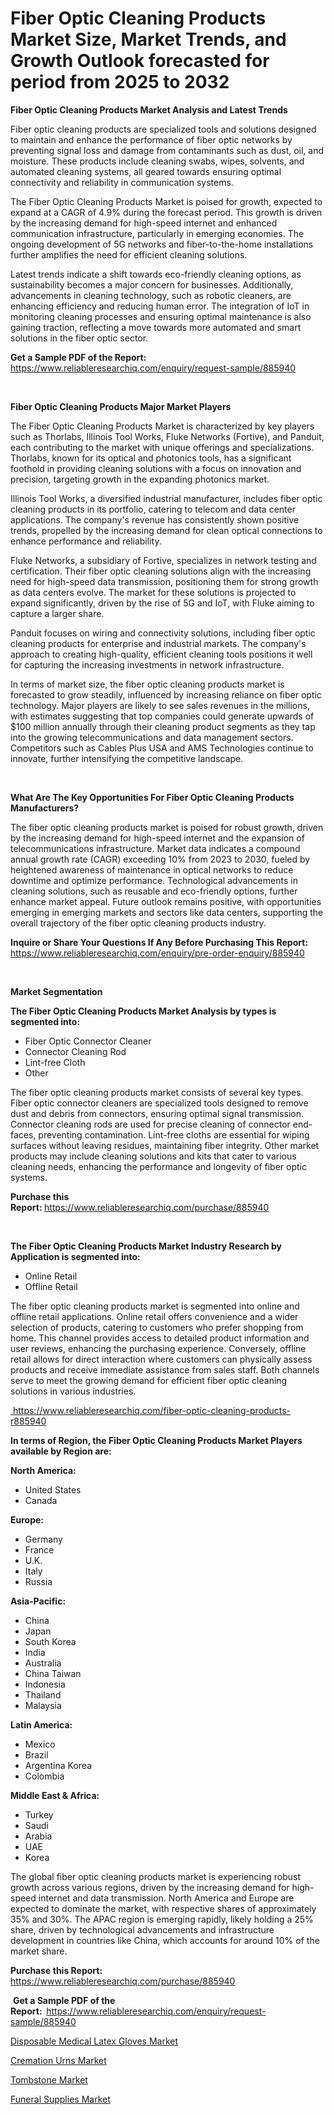 <p><h1>Fiber Optic Cleaning Products Market Size, Market Trends, and Growth Outlook forecasted for period from 2025 to 2032</h1></p><p><strong>Fiber Optic Cleaning Products Market Analysis and Latest Trends</strong></p>
<p><p>Fiber optic cleaning products are specialized tools and solutions designed to maintain and enhance the performance of fiber optic networks by preventing signal loss and damage from contaminants such as dust, oil, and moisture. These products include cleaning swabs, wipes, solvents, and automated cleaning systems, all geared towards ensuring optimal connectivity and reliability in communication systems.</p><p>The Fiber Optic Cleaning Products Market is poised for growth, expected to expand at a CAGR of 4.9% during the forecast period. This growth is driven by the increasing demand for high-speed internet and enhanced communication infrastructure, particularly in emerging economies. The ongoing development of 5G networks and fiber-to-the-home installations further amplifies the need for efficient cleaning solutions.</p><p>Latest trends indicate a shift towards eco-friendly cleaning options, as sustainability becomes a major concern for businesses. Additionally, advancements in cleaning technology, such as robotic cleaners, are enhancing efficiency and reducing human error. The integration of IoT in monitoring cleaning processes and ensuring optimal maintenance is also gaining traction, reflecting a move towards more automated and smart solutions in the fiber optic sector.</p></p>
<p><strong>Get a Sample PDF of the Report:&nbsp;</strong> <a href="https://www.reliableresearchiq.com/enquiry/request-sample/885940?utm_campaign=1159&utm_medium=2&utm_source=Github&utm_content=ia&utm_term=08022025&utm_id=fiber-optic-cleaning-products">https://www.reliableresearchiq.com/enquiry/request-sample/885940</a></p>
<p>&nbsp;</p>
<p><strong>Fiber Optic Cleaning Products Major Market Players</strong></p>
<p><p>The Fiber Optic Cleaning Products Market is characterized by key players such as Thorlabs, Illinois Tool Works, Fluke Networks (Fortive), and Panduit, each contributing to the market with unique offerings and specializations. Thorlabs, known for its optical and photonics tools, has a significant foothold in providing cleaning solutions with a focus on innovation and precision, targeting growth in the expanding photonics market.</p><p>Illinois Tool Works, a diversified industrial manufacturer, includes fiber optic cleaning products in its portfolio, catering to telecom and data center applications. The company's revenue has consistently shown positive trends, propelled by the increasing demand for clean optical connections to enhance performance and reliability.</p><p>Fluke Networks, a subsidiary of Fortive, specializes in network testing and certification. Their fiber optic cleaning solutions align with the increasing need for high-speed data transmission, positioning them for strong growth as data centers evolve. The market for these solutions is projected to expand significantly, driven by the rise of 5G and IoT, with Fluke aiming to capture a larger share.</p><p>Panduit focuses on wiring and connectivity solutions, including fiber optic cleaning products for enterprise and industrial markets. The company's approach to creating high-quality, efficient cleaning tools positions it well for capturing the increasing investments in network infrastructure.</p><p>In terms of market size, the fiber optic cleaning products market is forecasted to grow steadily, influenced by increasing reliance on fiber optic technology. Major players are likely to see sales revenues in the millions, with estimates suggesting that top companies could generate upwards of $100 million annually through their cleaning product segments as they tap into the growing telecommunications and data management sectors. Competitors such as Cables Plus USA and AMS Technologies continue to innovate, further intensifying the competitive landscape.</p></p>
<p>&nbsp;</p>
<p><strong>What Are The Key Opportunities For Fiber Optic Cleaning Products Manufacturers?</strong></p>
<p><p>The fiber optic cleaning products market is poised for robust growth, driven by the increasing demand for high-speed internet and the expansion of telecommunications infrastructure. Market data indicates a compound annual growth rate (CAGR) exceeding 10% from 2023 to 2030, fueled by heightened awareness of maintenance in optical networks to reduce downtime and optimize performance. Technological advancements in cleaning solutions, such as reusable and eco-friendly options, further enhance market appeal. Future outlook remains positive, with opportunities emerging in emerging markets and sectors like data centers, supporting the overall trajectory of the fiber optic cleaning products industry.</p></p>
<p><strong>Inquire or Share Your Questions If Any Before Purchasing This Report:</strong> <a href="https://www.reliableresearchiq.com/enquiry/pre-order-enquiry/885940?utm_campaign=1159&utm_medium=2&utm_source=Github&utm_content=ia&utm_term=08022025&utm_id=fiber-optic-cleaning-products">https://www.reliableresearchiq.com/enquiry/pre-order-enquiry/885940</a></p>
<p>&nbsp;</p>
<p><strong>Market Segmentation</strong></p>
<p><strong>The Fiber Optic Cleaning Products Market Analysis by types is segmented into:</strong></p>
<p><ul><li>Fiber Optic Connector Cleaner</li><li>Connector Cleaning Rod</li><li>Lint-free Cloth</li><li>Other</li></ul></p>
<p><p>The fiber optic cleaning products market consists of several key types. Fiber optic connector cleaners are specialized tools designed to remove dust and debris from connectors, ensuring optimal signal transmission. Connector cleaning rods are used for precise cleaning of connector end-faces, preventing contamination. Lint-free cloths are essential for wiping surfaces without leaving residues, maintaining fiber integrity. Other market products may include cleaning solutions and kits that cater to various cleaning needs, enhancing the performance and longevity of fiber optic systems.</p></p>
<p><strong>Purchase this Report:&nbsp;</strong><a href="https://www.reliableresearchiq.com/purchase/885940?utm_campaign=1159&utm_medium=2&utm_source=Github&utm_content=ia&utm_term=08022025&utm_id=fiber-optic-cleaning-products">https://www.reliableresearchiq.com/purchase/885940</a></p>
<p>&nbsp;</p>
<p><strong>The Fiber Optic Cleaning Products Market Industry Research by Application is segmented into:</strong></p>
<p><ul><li>Online Retail</li><li>Offline Retail</li></ul></p>
<p><p>The fiber optic cleaning products market is segmented into online and offline retail applications. Online retail offers convenience and a wider selection of products, catering to customers who prefer shopping from home. This channel provides access to detailed product information and user reviews, enhancing the purchasing experience. Conversely, offline retail allows for direct interaction where customers can physically assess products and receive immediate assistance from sales staff. Both channels serve to meet the growing demand for efficient fiber optic cleaning solutions in various industries.</p></p>
<p><a href="https://www.reliableresearchiq.com/fiber-optic-cleaning-products-r885940?utm_campaign=1159&utm_medium=2&utm_source=Github&utm_content=ia&utm_term=08022025&utm_id=fiber-optic-cleaning-products">&nbsp;https://www.reliableresearchiq.com/fiber-optic-cleaning-products-r885940</a></p>
<p><strong>In terms of Region, the Fiber Optic Cleaning Products Market Players available by Region are:</strong></p>
<p>
    <p> <strong> North America: </strong>
        <ul>
            <li>United States</li>
            <li>Canada</li>
        </ul>
        </p> 
    <p> <strong> Europe: </strong>
        <ul>
            <li>Germany</li>
            <li>France</li>
            <li>U.K.</li>
            <li>Italy</li>
            <li>Russia</li>
        </ul>
        </p> 
    <p> <strong> Asia-Pacific: </strong>
        <ul>
            <li>China</li>
            <li>Japan</li>
            <li>South Korea</li>
            <li>India</li>
            <li>Australia</li>
            <li>China Taiwan</li>
            <li>Indonesia</li>
            <li>Thailand</li>
            <li>Malaysia</li>
        </ul>
        </p> 
    <p> <strong> Latin America: </strong>
        <ul>
            <li>Mexico</li>
            <li>Brazil</li>
            <li>Argentina Korea</li>
            <li>Colombia</li>
        </ul>
        </p> 
    <p> <strong> Middle East & Africa: </strong>
        <ul>
            <li>Turkey</li>
            <li>Saudi</li>
            <li>Arabia</li>
            <li>UAE</li>
            <li>Korea</li>
        </ul>
    </p>
    </p>
<p><p>The global fiber optic cleaning products market is experiencing robust growth across various regions, driven by the increasing demand for high-speed internet and data transmission. North America and Europe are expected to dominate the market, with respective shares of approximately 35% and 30%. The APAC region is emerging rapidly, likely holding a 25% share, driven by technological advancements and infrastructure development in countries like China, which accounts for around 10% of the market share.</p></p>
<p><strong>Purchase this Report: </strong><a href="https://www.reliableresearchiq.com/purchase/885940?utm_campaign=1159&utm_medium=2&utm_source=Github&utm_content=ia&utm_term=08022025&utm_id=fiber-optic-cleaning-products">https://www.reliableresearchiq.com/purchase/885940</a></p>
<p>&nbsp;<strong>Get a Sample PDF of the Report:&nbsp;&nbsp;</strong><a href="https://www.reliableresearchiq.com/enquiry/request-sample/885940?utm_campaign=1159&utm_medium=2&utm_source=Github&utm_content=ia&utm_term=08022025&utm_id=fiber-optic-cleaning-products">https://www.reliableresearchiq.com/enquiry/request-sample/885940</a></p>
<p><strong></strong></p>
<p><p><a href="https://github.com/rrosasdaunas/Market-Research-Report-List-1/blob/main/disposable-medical-latex-gloves-market.md?utm_campaign=1159&utm_medium=2&utm_source=Github&utm_content=ia&utm_term=08022025&utm_id=fiber-optic-cleaning-products">Disposable Medical Latex Gloves Market</a></p><p><a href="https://github.com/okonjinerka/Market-Research-Report-List-1/blob/main/cremation-urns-market.md?utm_campaign=1159&utm_medium=2&utm_source=Github&utm_content=ia&utm_term=08022025&utm_id=fiber-optic-cleaning-products">Cremation Urns Market</a></p><p><a href="https://github.com/ansanokajabi/Market-Research-Report-List-1/blob/main/tombstone-market.md?utm_campaign=1159&utm_medium=2&utm_source=Github&utm_content=ia&utm_term=08022025&utm_id=fiber-optic-cleaning-products">Tombstone Market</a></p><p><a href="https://github.com/yecafbiso/Market-Research-Report-List-1/blob/main/funeral-supplies-market.md?utm_campaign=1159&utm_medium=2&utm_source=Github&utm_content=ia&utm_term=08022025&utm_id=fiber-optic-cleaning-products">Funeral Supplies Market</a></p></p>
